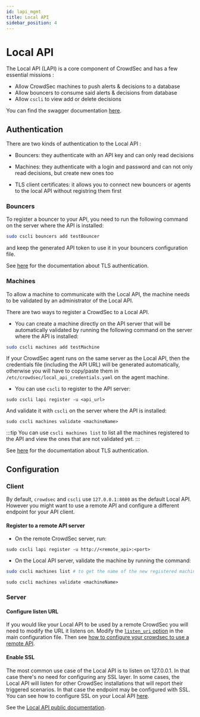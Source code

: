 ```yaml
---
id: lapi_mgmt
title: Local API
sidebar_position: 4
---
```


# Local API

The Local API (LAPI) is a core component of CrowdSec and has a few essential missions :

 - Allow CrowdSec machines to push alerts & decisions to a database
 - Allow bouncers to consume said alerts & decisions from database
 - Allow `cscli` to view add or delete decisions


You can find the swagger documentation [here](https://crowdsecurity.github.io/api_doc/lapi/).

## Authentication

There are two kinds of authentication to the Local API :

 - Bouncers: they authenticate with an API key and can only read decisions

 - Machines: they authenticate with a login and password and can not only read decisions, but create new ones too

  - TLS client certificates: it allows you to connect new bouncers or agents to the local API without registring them first 


### Bouncers

To register a bouncer to your API, you need to run the following command on the server where the API is installed:

```bash
sudo cscli bouncers add testBouncer
```

and keep the generated API token to use it in your bouncers configuration file.

See [here](/local_api/tls_auth.md) for the documentation about TLS authentication.


### Machines

To allow a machine to communicate with the Local API, the machine needs to be validated by an administrator of the Local API.

There are two ways to register a CrowdSec to a Local API.

* You can create a machine directly on the API server that will be automatically validated by running the following command on the server where the API is installed:

```bash
sudo cscli machines add testMachine
```

If your CrowdSec agent runs on the same server as the Local API, then the credentials file (including the API URL) will be generated automatically, otherwise you will have to copy/paste them in `/etc/crowdsec/local_api_credentials.yaml` on the agent machine.

* You can use `cscli` to register to the API server:

```
sudo cscli lapi register -u <api_url>
```

And validate it with `cscli` on the server where the API is installed:

```
sudo cscli machines validate <machineName>
```

:::tip
You can use `cscli machines list` to list all the machines registered to the API and view the ones that are not validated yet.
:::

See [here](/local_api/tls_auth.md) for the documentation about TLS authentication.


## Configuration

### Client

By default, `crowdsec` and `cscli` use `127.0.0.1:8080` as the default Local API. However you might want to use a remote API and configure a different endpoint for your API client.

#### Register to a remote API server

* On the remote CrowdSec server, run:

```
sudo cscli lapi register -u http://<remote_api>:<port>
```

* On the Local API server, validate the machine by running the command:


```bash
sudo cscli machines list # to get the name of the new registered machine
```

```
sudo cscli machines validate <machineName>
```


### Server

#### Configure listen URL

If you would like your Local API to be used by a remote CrowdSec you will need to modify the URL it listens on.
Modify the [`listen_uri` option](/configuration/crowdsec_configuration.md#listen_uri) in the main configuration file.
Then see [how to configure your crowdsec to use a remote API](/user_guides/machines_management.mdx#machine-register).


#### Enable SSL

The most common use case of the Local API is to listen on 127.0.0.1. In that case there's no need for
configuring any SSL layer. In some cases, the Local API will listen for other CrowdSec installations that
will report their triggered scenarios. In that case the endpoint may be configured with SSL.
You can see how to configure SSL on your Local API [here](/configuration/crowdsec_configuration.md#tls).


See the [Local API public documentation](https://crowdsecurity.github.io/api_doc/lapi/).



